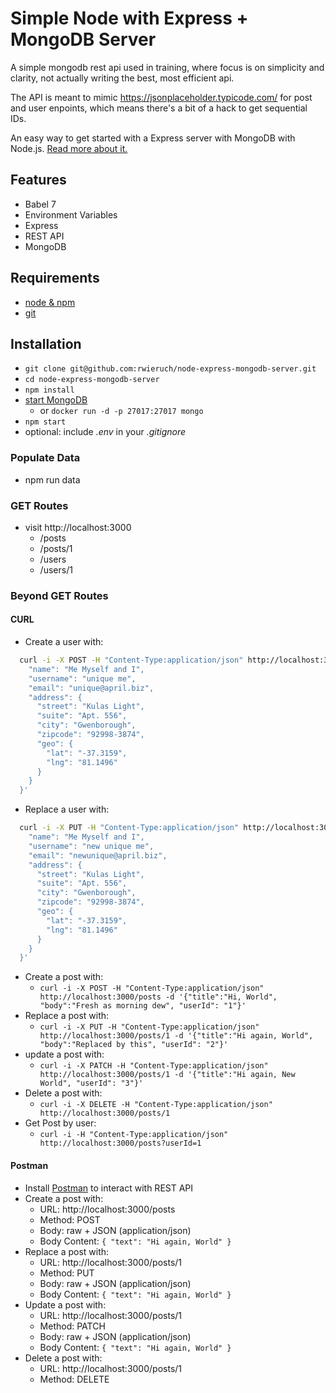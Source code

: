 # Simple Node with Express + MongoDB Server

A simple mongodb rest api used in training, where focus is on simplicity and clarity, not actually writing the best, most efficient api.

The API is meant to mimic https://jsonplaceholder.typicode.com/ for post and user enpoints, which means there's a bit of a hack to get sequential IDs.

An easy way to get started with a Express server with MongoDB with Node.js. [Read more about it.](https://www.robinwieruch.de/mongodb-express-setup-tutorial/)

## Features

* Babel 7
* Environment Variables
* Express
* REST API
* MongoDB

## Requirements

* [node & npm](https://nodejs.org/en/)
* [git](https://www.robinwieruch.de/git-essential-commands/)

## Installation

* `git clone git@github.com:rwieruch/node-express-mongodb-server.git`
* `cd node-express-mongodb-server`
* `npm install`
* [start MongoDB](https://www.robinwieruch.de/mongodb-express-setup-tutorial/)
  - or `docker run -d -p 27017:27017 mongo`
* `npm start`
* optional: include *.env* in your *.gitignore*

### Populate Data

* npm run data

### GET Routes

* visit http://localhost:3000
  * /posts
  * /posts/1
  * /users
  * /users/1

### Beyond GET Routes

#### CURL

* Create a user with:

```sh
  curl -i -X POST -H "Content-Type:application/json" http://localhost:3000/users -d  '{
    "name": "Me Myself and I",
    "username": "unique me",
    "email": "unique@april.biz",
    "address": {
      "street": "Kulas Light",
      "suite": "Apt. 556",
      "city": "Gwenborough",
      "zipcode": "92998-3874",
      "geo": {
        "lat": "-37.3159",
        "lng": "81.1496"
      }
    }
  }'
```

* Replace a user with:

```sh
  curl -i -X PUT -H "Content-Type:application/json" http://localhost:3000/users/11 -d  '{
    "name": "Me Myself and I",
    "username": "new unique me",
    "email": "newunique@april.biz",
    "address": {
      "street": "Kulas Light",
      "suite": "Apt. 556",
      "city": "Gwenborough",
      "zipcode": "92998-3874",
      "geo": {
        "lat": "-37.3159",
        "lng": "81.1496"
      }
    }
  }'
```

* Create a post with:
  * `curl -i -X POST -H "Content-Type:application/json" http://localhost:3000/posts -d '{"title":"Hi, World", "body":"Fresh as morning dew", "userId": "1"}'`
* Replace a post with:
  * `curl -i -X PUT -H "Content-Type:application/json" http://localhost:3000/posts/1 -d '{"title":"Hi again, World", "body":"Replaced by this", "userId": "2"}'`
* update a post with:
  * `curl -i -X PATCH -H "Content-Type:application/json" http://localhost:3000/posts/1 -d '{"title":"Hi again, New World", "userId": "3"}'`
* Delete a post with:
  * `curl -i -X DELETE -H "Content-Type:application/json" http://localhost:3000/posts/1`
* Get Post by user:
  * `curl -i -H "Content-Type:application/json" http://localhost:3000/posts?userId=1`

#### Postman

* Install [Postman](https://www.getpostman.com/apps) to interact with REST API
* Create a post with:
  * URL: http://localhost:3000/posts
  * Method: POST
  * Body: raw + JSON (application/json)
  * Body Content: `{ "text": "Hi again, World" }`
* Replace a post with:
  * URL: http://localhost:3000/posts/1
  * Method: PUT
  * Body: raw + JSON (application/json)
  * Body Content: `{ "text": "Hi again, World" }`
* Update a post with:
  * URL: http://localhost:3000/posts/1
  * Method: PATCH
  * Body: raw + JSON (application/json)
  * Body Content: `{ "text": "Hi again, World" }`
* Delete a post with:
  * URL: http://localhost:3000/posts/1
  * Method: DELETE
